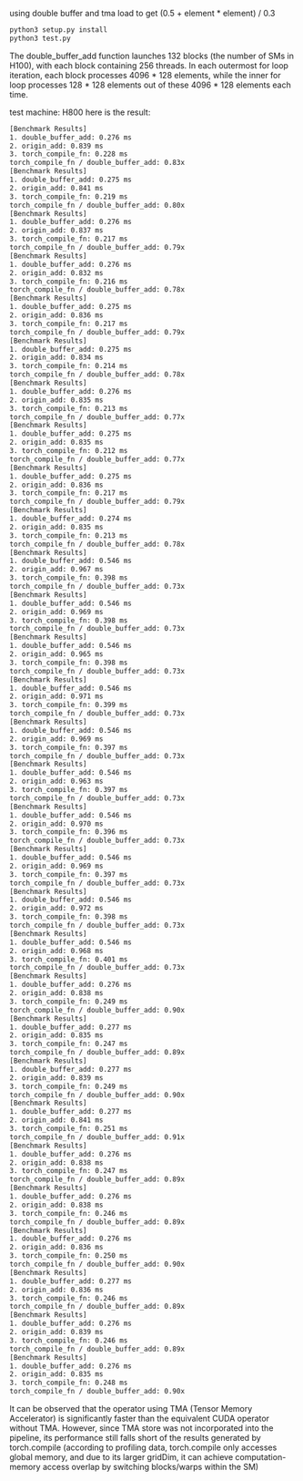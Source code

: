 using double buffer and tma load to get (0.5 + element * element) / 0.3


```bash
python3 setup.py install
python3 test.py
```

The double_buffer_add function launches 132 blocks (the number of SMs in H100), with each block containing 256 threads. In each outermost for loop iteration, each block processes 4096 * 128 elements, while the inner for loop processes 128 * 128 elements out of these 4096 * 128 elements each time.

test machine: H800
here is the result:
```bash
[Benchmark Results]
1. double_buffer_add: 0.276 ms
2. origin_add: 0.839 ms
3. torch_compile_fn: 0.228 ms
torch_compile_fn / double_buffer_add: 0.83x
[Benchmark Results]
1. double_buffer_add: 0.275 ms
2. origin_add: 0.841 ms
3. torch_compile_fn: 0.219 ms
torch_compile_fn / double_buffer_add: 0.80x
[Benchmark Results]
1. double_buffer_add: 0.276 ms
2. origin_add: 0.837 ms
3. torch_compile_fn: 0.217 ms
torch_compile_fn / double_buffer_add: 0.79x
[Benchmark Results]
1. double_buffer_add: 0.276 ms
2. origin_add: 0.832 ms
3. torch_compile_fn: 0.216 ms
torch_compile_fn / double_buffer_add: 0.78x
[Benchmark Results]
1. double_buffer_add: 0.275 ms
2. origin_add: 0.836 ms
3. torch_compile_fn: 0.217 ms
torch_compile_fn / double_buffer_add: 0.79x
[Benchmark Results]
1. double_buffer_add: 0.275 ms
2. origin_add: 0.834 ms
3. torch_compile_fn: 0.214 ms
torch_compile_fn / double_buffer_add: 0.78x
[Benchmark Results]
1. double_buffer_add: 0.276 ms
2. origin_add: 0.835 ms
3. torch_compile_fn: 0.213 ms
torch_compile_fn / double_buffer_add: 0.77x
[Benchmark Results]
1. double_buffer_add: 0.275 ms
2. origin_add: 0.835 ms
3. torch_compile_fn: 0.212 ms
torch_compile_fn / double_buffer_add: 0.77x
[Benchmark Results]
1. double_buffer_add: 0.275 ms
2. origin_add: 0.836 ms
3. torch_compile_fn: 0.217 ms
torch_compile_fn / double_buffer_add: 0.79x
[Benchmark Results]
1. double_buffer_add: 0.274 ms
2. origin_add: 0.835 ms
3. torch_compile_fn: 0.213 ms
torch_compile_fn / double_buffer_add: 0.78x
[Benchmark Results]
1. double_buffer_add: 0.546 ms
2. origin_add: 0.967 ms
3. torch_compile_fn: 0.398 ms
torch_compile_fn / double_buffer_add: 0.73x
[Benchmark Results]
1. double_buffer_add: 0.546 ms
2. origin_add: 0.969 ms
3. torch_compile_fn: 0.398 ms
torch_compile_fn / double_buffer_add: 0.73x
[Benchmark Results]
1. double_buffer_add: 0.546 ms
2. origin_add: 0.965 ms
3. torch_compile_fn: 0.398 ms
torch_compile_fn / double_buffer_add: 0.73x
[Benchmark Results]
1. double_buffer_add: 0.546 ms
2. origin_add: 0.971 ms
3. torch_compile_fn: 0.399 ms
torch_compile_fn / double_buffer_add: 0.73x
[Benchmark Results]
1. double_buffer_add: 0.546 ms
2. origin_add: 0.969 ms
3. torch_compile_fn: 0.397 ms
torch_compile_fn / double_buffer_add: 0.73x
[Benchmark Results]
1. double_buffer_add: 0.546 ms
2. origin_add: 0.963 ms
3. torch_compile_fn: 0.397 ms
torch_compile_fn / double_buffer_add: 0.73x
[Benchmark Results]
1. double_buffer_add: 0.546 ms
2. origin_add: 0.970 ms
3. torch_compile_fn: 0.396 ms
torch_compile_fn / double_buffer_add: 0.73x
[Benchmark Results]
1. double_buffer_add: 0.546 ms
2. origin_add: 0.969 ms
3. torch_compile_fn: 0.397 ms
torch_compile_fn / double_buffer_add: 0.73x
[Benchmark Results]
1. double_buffer_add: 0.546 ms
2. origin_add: 0.972 ms
3. torch_compile_fn: 0.398 ms
torch_compile_fn / double_buffer_add: 0.73x
[Benchmark Results]
1. double_buffer_add: 0.546 ms
2. origin_add: 0.968 ms
3. torch_compile_fn: 0.401 ms
torch_compile_fn / double_buffer_add: 0.73x
[Benchmark Results]
1. double_buffer_add: 0.276 ms
2. origin_add: 0.838 ms
3. torch_compile_fn: 0.249 ms
torch_compile_fn / double_buffer_add: 0.90x
[Benchmark Results]
1. double_buffer_add: 0.277 ms
2. origin_add: 0.835 ms
3. torch_compile_fn: 0.247 ms
torch_compile_fn / double_buffer_add: 0.89x
[Benchmark Results]
1. double_buffer_add: 0.277 ms
2. origin_add: 0.839 ms
3. torch_compile_fn: 0.249 ms
torch_compile_fn / double_buffer_add: 0.90x
[Benchmark Results]
1. double_buffer_add: 0.277 ms
2. origin_add: 0.841 ms
3. torch_compile_fn: 0.251 ms
torch_compile_fn / double_buffer_add: 0.91x
[Benchmark Results]
1. double_buffer_add: 0.276 ms
2. origin_add: 0.838 ms
3. torch_compile_fn: 0.247 ms
torch_compile_fn / double_buffer_add: 0.89x
[Benchmark Results]
1. double_buffer_add: 0.276 ms
2. origin_add: 0.838 ms
3. torch_compile_fn: 0.246 ms
torch_compile_fn / double_buffer_add: 0.89x
[Benchmark Results]
1. double_buffer_add: 0.276 ms
2. origin_add: 0.836 ms
3. torch_compile_fn: 0.250 ms
torch_compile_fn / double_buffer_add: 0.90x
[Benchmark Results]
1. double_buffer_add: 0.277 ms
2. origin_add: 0.836 ms
3. torch_compile_fn: 0.246 ms
torch_compile_fn / double_buffer_add: 0.89x
[Benchmark Results]
1. double_buffer_add: 0.276 ms
2. origin_add: 0.839 ms
3. torch_compile_fn: 0.246 ms
torch_compile_fn / double_buffer_add: 0.89x
[Benchmark Results]
1. double_buffer_add: 0.276 ms
2. origin_add: 0.835 ms
3. torch_compile_fn: 0.248 ms
torch_compile_fn / double_buffer_add: 0.90x
```

It can be observed that the operator using TMA (Tensor Memory Accelerator) is significantly faster than the equivalent CUDA operator without TMA. However, since TMA store was not incorporated into the pipeline, its performance still falls short of the results generated by torch.compile (according to profiling data, torch.compile only accesses global memory, and due to its larger gridDim, it can achieve computation-memory access overlap by switching blocks/warps within the SM)